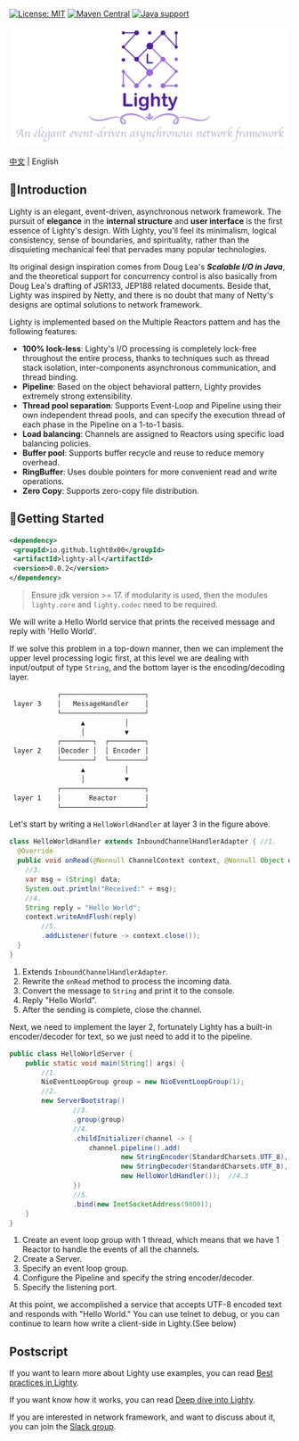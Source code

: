 [![License: MIT](https://img.shields.io/badge/License-MIT-yellow.svg)](https://opensource.org/licenses/MIT)
[![Maven Central](https://maven-badges.herokuapp.com/maven-central/io.github.light0x00/lighty/badge.svg)](https://maven-badges.herokuapp.com/maven-central/io.github.light0x00/lighty-all)
[![Java support](https://img.shields.io/badge/Java-17+-green?logo=java&logoColor=white)](https://openjdk.java.net/)

<p align="center">
    <img src="doc/logo.png" alt="Lighty">
</p>

[中文](./README.md) | English

## 📖Introduction

Lighty is an elegant, event-driven, asynchronous network framework. The pursuit of **elegance** in the **internal structure** and **user interface** is the first essence of Lighty's design. With Lighty, you'll feel its minimalism, logical consistency, sense of boundaries, and spirituality, rather than the disquieting mechanical feel that pervades many popular technologies.

Its original design inspiration comes from Doug Lea's ***Scalable I/O in Java***, and the theoretical support for concurrency control is also basically from Doug Lea's drafting of JSR133, JEP188 related documents. Beside that, Lighty was inspired by Netty, and there is no doubt that many of Netty's designs are optimal solutions to network framework.

Lighty is implemented based on the Multiple Reactors pattern and has the following features:

- **100% lock-less**: Lighty's I/O processing is completely lock-free throughout the entire process, thanks to techniques such as thread stack isolation, inter-components asynchronous communication, and thread binding.
- **Pipeline**: Based on the object behavioral pattern, Lighty provides extremely strong extensibility.
- **Thread pool separation**: Supports Event-Loop and Pipeline using their own independent thread pools, and can specify the execution thread of each phase in the Pipeline on a 1-to-1 basis.
- **Load balancing**: Channels are assigned to Reactors using specific load balancing policies.
- **Buffer pool**: Supports buffer recycle and reuse to reduce memory overhead.
- **RingBuffer**: Uses double pointers for more convenient read and write operations.
- **Zero Copy**: Supports zero-copy file distribution.

## 📝Getting Started

```xml
<dependency>
 <groupId>io.github.light0x00</groupId>
 <artifactId>lighty-all</artifactId>
 <version>0.0.2</version>
</dependency>
```

> Ensure jdk version >= 17. if modularity is used, then the modules `lighty.core` and `lighty.codec` need to be required.

We will write a Hello World service that prints the received message and reply with 'Hello World'.

If we solve this problem in a top-down manner, then we can implement the upper level processing logic first, at this level we are dealing with input/output of type `String`, and the bottom layer is the encoding/decoding layer.

```txt
            ┌─────────────────────┐
 layer 3    │   MessageHandler    │
            └─────────────────────┘
                  ▲          │
                  │          ▼
            ┌────────┐  ┌─────────┐
 layer 2    │Decoder │  │ Encoder │
            └────────┘  └─────────┘
                  ▲          │
                  │          ▼
            ┌─────────────────────┐
 layer 1    │       Reactor       │
            └─────────────────────┘
```

Let's start by writing a `HelloWorldHandler` at layer 3 in the figure above.

```java
class HelloWorldHandler extends InboundChannelHandlerAdapter { //1.
  @Override
  public void onRead(@Nonnull ChannelContext context, @Nonnull Object data, @Nonnull InboundPipeline pipeline) { //2.
    //3.
    var msg = (String) data;
    System.out.println("Received:" + msg);
    //4.
    String reply = "Hello World";
    context.writeAndFlush(reply)
        //5.
        .addListener(future -> context.close());
  }
}
```

1. Extends `InboundChannelHandlerAdapter`.
2. Rewrite the `onRead` method to process the incoming data.
3. Convert the message to `String` and print it to the console.
4. Reply "Hello World".
5. After the sending is complete, close the channel.

Next, we need to implement the layer 2, fortunately Lighty has a built-in encoder/decoder for text, so we just need to add it to the pipeline.

```java
public class HelloWorldServer {
    public static void main(String[] args) {
        //1.
        NioEventLoopGroup group = new NioEventLoopGroup(1);
        //2.
        new ServerBootstrap()
                //3.
                .group(group)
                //4.
                .childInitializer(channel -> {
                    channel.pipeline().add(
                            new StringEncoder(StandardCharsets.UTF_8), //4.1
                            new StringDecoder(StandardCharsets.UTF_8), //4.2
                            new HelloWorldHandler());  //4.3
                })
                //5.
                .bind(new InetSocketAddress(9000));
    }
}
```

1. Create an event loop group with 1 thread, which means that we have 1 Reactor to handle the events of all the channels.
2. Create a Server.
3. Specify an event loop group.
4. Configure the Pipeline and specify the string encoder/decoder.
5. Specify the listening port.

At this point, we accomplished a service that accepts UTF-8 encoded text and responds with "Hello World." You can use telnet to debug, or you can continue to learn how write a client-side in Lighty.(See below)

## Postscript

If you want to learn more about Lighty use examples, you can read   [Best practices in Lighty](./doc/best-practices/index.en.md).

If you want know how it works, you can read  [Deep dive into Lighty](doc/deep-dive-into-lighty/index.en.md).

If you are interested in network framework, and want to discuss about it, you can join the [Slack group](https://join.slack.com/t/slack-o6y6551/shared_invite/zt-222eavevn-P75aH~I88F6Tq_g4gfQLmQ).

